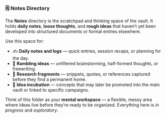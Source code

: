 ### 🗒️ Notes Directory

The **Notes** directory is the scratchpad and thinking space of the vault. It holds **daily notes**, **loose thoughts**, and **rough ideas** that haven’t yet been developed into structured documents or formal entries elsewhere.

Use this space for:

- ✍️ **Daily notes and logs** — quick entries, session recaps, or planning for the day.
- 💭 **Rambling ideas** — unfiltered brainstorming, half-formed thoughts, or freewriting.
- 🧠 **Research fragments** — snippets, quotes, or references captured before they find a permanent home.
- 🔄 **Idea incubation** — concepts that may later be promoted into the main vault or linked to specific campaigns.

Think of this folder as your **mental workspace** — a flexible, messy area where ideas live before they’re ready to be organized. Everything here is _in progress_ and _exploratory_.